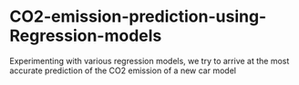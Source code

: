 # CO2-emission-prediction-using-Regression-models
Experimenting with various regression models, we try to arrive at the most accurate prediction of the CO2 emission of a new car model
